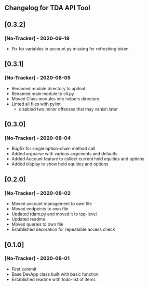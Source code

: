 ## Changelog for TDA API Tool

## [0.3.2]
### [No-Tracker] - 2020-09-19
- Fix for variables in account.py missing for refreshing token

## [0.3.1]
### [No-Tracker] - 2020-08-05
- Renamed module directory to apitool
- Renamed main module to cli.py
- Moved Class modules into helpers directory
- Linted all files with pylint
  - disabled two minor offenses that may vanish later

## [0.3.0]
### [No-Tracker] - 2020-08-04
- Bugfix for single option-chain method call
- Added argparse with various arguments and defaults
- Added Account feature to collect current held equities and options
- Added display to show held equities and options

## [0.2.0]
### [No-Tracker] - 2020-08-02
- Moved account management to own file
- Moved endpoints to own file
- Updated tdam.py and moved it to top-level
- Updated readme
- Moved queries to own file
- Established decoration for repeatable access check

## [0.1.0]
### [No-Tracker] - 2020-08-01
- First commit
- Base DevApp class built with basic function
- Established readme with todo-list of items